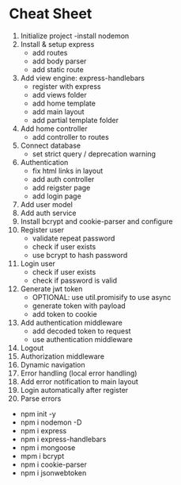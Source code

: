 # Cheat Sheet

1. Initialize project
   -install nodemon
2. Install & setup express
   - add routes
   - add body parser
   - add static route
3. Add view engine: express-handlebars
   - register with express
   - add views folder
   - add home template
   - add main layout
   - add partial template folder
4. Add home controller
   - add controller to routes
5. Connect database
   - set strict query / deprecation warning
6. Authentication
   - fix html links in layout
   - add auth controller
   - add reigster page
   - add login page
7. Add user model
8. Add auth service
9. Install bcrypt and cookie-parser and configure
10. Register user
    - validate repeat password
    - check if user exists
    - use bcrypt to hash password
11. Login user
    - check if user exists
    - check if password is valid
12. Generate jwt token
    - OPTIONAL: use util.promisify to use async
    - generate token with payload
    - add token to cookie
13. Add authentication middleware
    - add decoded token to request
    - use authentication middleware
14. Logout
15. Authorization middleware
16. Dynamic navigation
17. Error handling (local error handling)
18. Add error notification to main layout
19. Login automatically after register
20. Parse errors

- npm init -y
- npm i nodemon -D
- npm i express
- npm i express-handlebars
- npm i mongoose
- mpm i bcrypt
- npm i cookie-parser
- npm i jsonwebtoken
